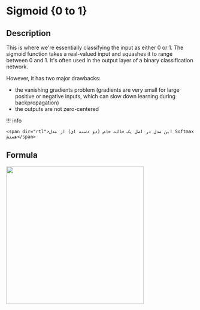 # Sigmoid {0 to 1}

## Description

This is where we're essentially classifying the input as either 0 or 1.
The sigmoid function takes a real-valued input and squashes it to range between 0 and 1.
It's often used in the output layer of a binary classification network.

However, it has two major drawbacks:

- the vanishing gradients problem (gradients are very small for large positive or negative inputs, which can slow down learning during backpropagation)
- the outputs are not zero-centered

!!! info

    <span dir="rtl">این مدل در اصل یک حالت خاص (دو دسته ای) از مدل Softmax هستش</span>

## Formula

<img src="image1.jpg" style="width:3.82609in" />
